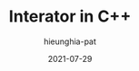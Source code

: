 ---
title: "Interator in C++"
date: 2021-07-29
description: Interator in C++ - novel way of iterating through a container
author: hieunghia-pat
draft: false
toc: true
image: "images/cpp/header.jpg"
tags: ["C++"]
categories: [C++]
---